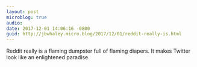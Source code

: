 ```yaml
---
layout: post
microblog: true
audio: 
date: 2017-12-01 14:06:16 -0800
guid: http://jbwhaley.micro.blog/2017/12/01/reddit-really-is.html
---
```

Reddit really is a flaming dumpster full of flaming diapers. It makes Twitter look like an enlightened paradise.
